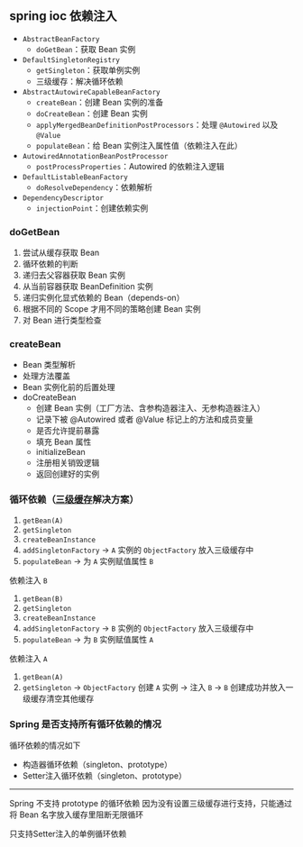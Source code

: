 ## spring ioc 依赖注入

- `AbstractBeanFactory`
    - `doGetBean`：获取 Bean 实例
- `DefaultSingletonRegistry`
    - `getSingleton`：获取单例实例
    - 三级缓存：解决循环依赖
- `AbstractAutowireCapableBeanFactory`
    - `createBean`：创建 Bean 实例的准备
    - `doCreateBean`：创建 Bean 实例
    - `applyMergedBeanDefinitionPostProcessors`：处理 `@Autowired` 以及 `@Value`
    - `populateBean`：给 Bean 实例注入属性值（依赖注入在此）
- `AutowiredAnnotationBeanPostProcessor`
    - `postProcessProperties`：Autowired 的依赖注入逻辑
- `DefaultListableBeanFactory`
    - `doResolveDependency`：依赖解析
- `DependencyDescriptor`
    - `injectionPoint`：创建依赖实例
    
### doGetBean

1. 尝试从缓存获取 Bean
2. 循环依赖的判断
3. 递归去父容器获取 Bean 实例
4. 从当前容器获取 BeanDefinition 实例
5. 递归实例化显式依赖的 Bean（depends-on）
6. 根据不同的 Scope 才用不同的策略创建 Bean 实例
7. 对 Bean 进行类型检查

### createBean

- Bean 类型解析
- 处理方法覆盖
- Bean 实例化前的后置处理
- doCreateBean
    - 创建 Bean 实例（工厂方法、含参构造器注入、无参构造器注入）
    - 记录下被 @Autowired 或者 @Value 标记上的方法和成员变量
    - 是否允许提前暴露
    - 填充 Bean 属性
    - initializeBean
    - 注册相关销毁逻辑
    - 返回创建好的实例

### 循环依赖（[三级缓存](org.springframework.beans.factory.support.DefaultSingletonBeanRegistry)解决方案）

1. `getBean(A)`
2. `getSingleton`
3. `createBeanInstance`
4. `addSingletonFactory` -> `A` 实例的 `ObjectFactory` 放入三级缓存中
5. `populateBean` -> 为 `A` 实例赋值属性 `B`

依赖注入 `B`

1. `getBean(B)`
2. `getSingleton`
3. `createBeanInstance`
4. `addSingletonFactory` -> `B` 实例的 `ObjectFactory` 放入三级缓存中
5. `populateBean` -> 为 `B` 实例赋值属性 `A`

依赖注入 `A`

1. `getBean(A)`
2. `getSingleton` -> `ObjectFactory` 创建 `A` 实例 -> 注入 `B` -> `B` 创建成功并放入一级缓存清空其他缓存

### Spring 是否支持所有循环依赖的情况

循环依赖的情况如下

- 构造器循环依赖（singleton、prototype）
- Setter注入循环依赖（singleton、prototype）

---

Spring 不支持 prototype 的循环依赖
因为没有设置三级缓存进行支持，只能通过将 Bean 名字放入缓存里阻断无限循环

只支持Setter注入的单例循环依赖